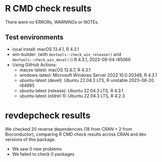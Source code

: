 # R CMD check results

There were no ERRORs, WARNINGs or NOTEs.

## Test environments

- local install: macOS 13.4.1, R 4.3.1
- win-builder: (with `devtools::check_win_release()` and `devtools::check_win_devel()`) R 4.3.1, 2023-09-04 r85066
- Using GitHub Actions:
  - macos-latest: macOS 12.6.7, R 4.3.1
  - windows-latest: Microsoft Windows Server 2022 10.0.20348, R 4.3.1
  - ubuntu-latest (devel): Ubuntu 22.04.3 LTS, R unstable 2023-08-20 r84995
  - ubuntu-latest (release): Ubuntu 22.04.3 LTS, R 4.3.1
  - ubuntu-latest (oldrel-1): Ubuntu 22.04.3 LTS, R 4.2.3

# revdepcheck results

We checked 20 reverse dependencies (18 from CRAN + 2 from Bioconductor), comparing R CMD check results across CRAN and dev versions of this package.

- We saw 0 new problems
- We failed to check 0 packages
